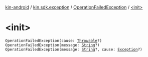 [kin-android](../../index.md) / [kin.sdk.exception](../index.md) / [OperationFailedException](index.md) / [&lt;init&gt;](./-init-.md)

# &lt;init&gt;

`OperationFailedException(cause: `[`Throwable`](https://kotlinlang.org/api/latest/jvm/stdlib/kotlin/-throwable/index.html)`?)`
`OperationFailedException(message: `[`String`](https://kotlinlang.org/api/latest/jvm/stdlib/kotlin/-string/index.html)`?)`
`OperationFailedException(message: `[`String`](https://kotlinlang.org/api/latest/jvm/stdlib/kotlin/-string/index.html)`?, cause: `[`Exception`](https://kotlinlang.org/api/latest/jvm/stdlib/kotlin/-exception/index.html)`?)`